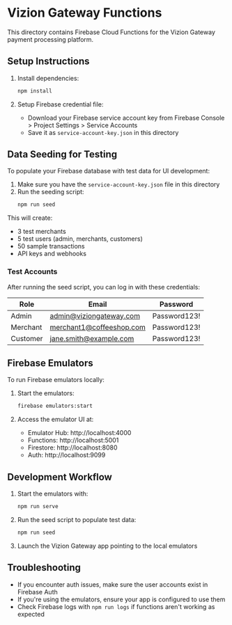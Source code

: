 # Vizion Gateway Functions

This directory contains Firebase Cloud Functions for the Vizion Gateway payment processing platform.

## Setup Instructions

1. Install dependencies:
   ```bash
   npm install
   ```

2. Setup Firebase credential file:
   - Download your Firebase service account key from Firebase Console > Project Settings > Service Accounts
   - Save it as `service-account-key.json` in this directory

## Data Seeding for Testing

To populate your Firebase database with test data for UI development:

1. Make sure you have the `service-account-key.json` file in this directory
2. Run the seeding script:
   ```bash
   npm run seed
   ```

This will create:
- 3 test merchants
- 5 test users (admin, merchants, customers)
- 50 sample transactions
- API keys and webhooks

### Test Accounts

After running the seed script, you can log in with these credentials:

| Role      | Email                     | Password     |
|-----------|---------------------------|--------------|
| Admin     | admin@viziongateway.com   | Password123! |
| Merchant  | merchant1@coffeeshop.com  | Password123! |
| Customer  | jane.smith@example.com    | Password123! |

## Firebase Emulators

To run Firebase emulators locally:

1. Start the emulators:
   ```bash
   firebase emulators:start
   ```

2. Access the emulator UI at:
   - Emulator Hub: http://localhost:4000
   - Functions: http://localhost:5001
   - Firestore: http://localhost:8080
   - Auth: http://localhost:9099

## Development Workflow

1. Start the emulators with:
   ```bash
   npm run serve
   ```

2. Run the seed script to populate test data:
   ```bash
   npm run seed
   ```

3. Launch the Vizion Gateway app pointing to the local emulators

## Troubleshooting

- If you encounter auth issues, make sure the user accounts exist in Firebase Auth
- If you're using the emulators, ensure your app is configured to use them
- Check Firebase logs with `npm run logs` if functions aren't working as expected 